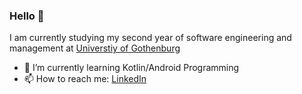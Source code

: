 ### Hello 👋

I am currently studying my second year of software engineering and management at [Universtiy of Gothenburg](https://www.gu.se/en/study-gothenburg/software-engineering-and-management-bachelors-programme-n1sof)

- 🌱 I’m currently learning Kotlin/Android Programming
- 📫 How to reach me: [LinkedIn](https://www.linkedin.com/in/karl-eriksson-9609842a4/) 

